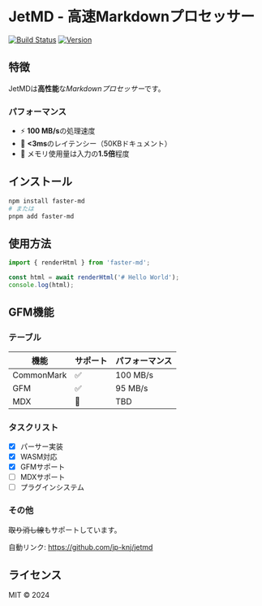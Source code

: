 # JetMD - 高速Markdownプロセッサー

[![Build Status](https://img.shields.io/badge/build-passing-green)](https://github.com)
[![Version](https://img.shields.io/badge/version-0.1.0-blue)](https://github.com)

## 特徴

JetMDは**高性能**な*Markdownプロセッサー*です。

### パフォーマンス

- ⚡ **100 MB/s**の処理速度
- 🎯 **<3ms**のレイテンシー（50KBドキュメント）
- 💾 メモリ使用量は入力の**1.5倍**程度

## インストール

```bash
npm install faster-md
# または
pnpm add faster-md
```

## 使用方法

```javascript
import { renderHtml } from 'faster-md';

const html = await renderHtml('# Hello World');
console.log(html);
```

## GFM機能

### テーブル

| 機能 | サポート | パフォーマンス |
|------|----------|---------------|
| CommonMark | ✅ | 100 MB/s |
| GFM | ✅ | 95 MB/s |
| MDX | 🚧 | TBD |

### タスクリスト

- [x] パーサー実装
- [x] WASM対応
- [x] GFMサポート
- [ ] MDXサポート
- [ ] プラグインシステム

### その他

~~取り消し線~~もサポートしています。

自動リンク: https://github.com/jp-knj/jetmd

## ライセンス

MIT © 2024